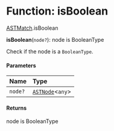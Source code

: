 # Function: isBoolean

[ASTMatch](/auto-docs/variable-plugin/modules/ASTMatch.md).isBoolean

**isBoolean**(`node?`): node is BooleanType

Check if the node is a `BooleanType`.

#### Parameters

| Name | Type |
| :------ | :------ |
| `node?` | [`ASTNode`](/auto-docs/variable-plugin/classes/ASTNode.md)<`any`> |

#### Returns

node is BooleanType
